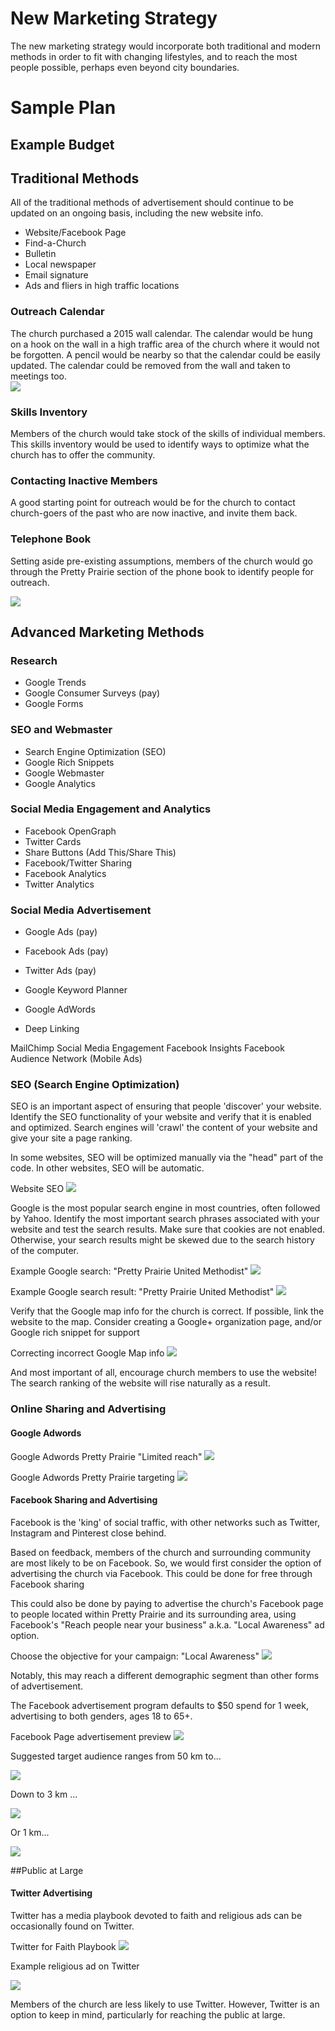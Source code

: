 # New Marketing Strategy

The new marketing strategy would incorporate both traditional and modern methods in order to fit with changing lifestyles, and to reach the most people possible, perhaps even beyond city boundaries. 

# Sample Plan

## Example Budget

## Traditional Methods

All of the traditional methods of advertisement should continue to be updated on an ongoing basis, including the new website info.

* Website/Facebook Page
* Find-a-Church
* Bulletin
* Local newspaper
* Email signature
* Ads and fliers in high traffic locations

### Outreach Calendar

The church purchased a 2015 wall calendar. The calendar would be hung on a hook on the wall in a high traffic area of the church where it would not be forgotten. A pencil would be nearby so that the calendar could be easily updated. The calendar could be removed from the wall and taken to meetings too.  
![](new-marketing-strategy/marketing-strategy-outreach-calendar.jpg)

### Skills Inventory

Members of the church would take stock of the skills of individual members. This skills inventory would be used to identify ways to optimize what the church has to offer the community. 

### Contacting Inactive Members

A good starting point for outreach would be for the church to contact church-goers of the past who are now inactive, and invite them back. 

### Telephone Book

Setting aside pre-existing assumptions, members of the church would go through the Pretty Prairie section of the phone book to identify people for outreach. 

![](new-marketing-strategy/marketing-strategy-telephone-book.jpg)

## Advanced Marketing Methods

### Research
* Google Trends
* Google Consumer Surveys (pay)
* Google Forms

### SEO and Webmaster
* Search Engine Optimization (SEO)
* Google Rich Snippets
* Google Webmaster
* Google Analytics

### Social Media Engagement and Analytics
* Facebook OpenGraph
* Twitter Cards
* Share Buttons (Add This/Share This)
* Facebook/Twitter Sharing
* Facebook Analytics
* Twitter Analytics

### Social Media Advertisement
* Google Ads (pay)
* Facebook Ads (pay)
* Twitter Ads (pay)
* Google Keyword Planner
* Google AdWords

* Deep Linking

MailChimp
Social Media Engagement
Facebook Insights
Facebook Audience Network (Mobile Ads)

### SEO (Search Engine Optimization)

SEO is an important aspect of ensuring that people 'discover' your website. Identify the SEO functionality of your website and verify that it is enabled and optimized. Search engines will 'crawl' the content of your website and give your site a page ranking. 

In some websites, SEO will be optimized manually via the "head" part of the code. In other websites, SEO will be automatic. 

Website SEO
![](new-marketing-strategy/website-seo.jpg)

Google is the most popular search engine in most countries, often followed by Yahoo. Identify the most important search phrases associated with your website and test the search results. Make sure that cookies are not enabled. Otherwise, your search results might be skewed due to the search history of the computer. 

Example Google search: "Pretty Prairie United Methodist"
![](new-marketing-strategy/google-search-pretty-prairie-united.jpg)

Example Google search result: "Pretty Prairie United Methodist"
![](new-marketing-strategy/google-search-pretty-prairie-united-methodist.jpg)

Verify that the Google map info for the church is correct. If possible, link the website to the map. Consider creating a Google+ organization page, and/or Google rich snippet for support

Correcting incorrect Google Map info
![](new-marketing-strategy/google-pretty-prairie-united-methodist-church-report-a-problem.png)

And most important of all, encourage church members to use the website! The search ranking of the website will rise naturally as a result.

### Online Sharing and Advertising

#### Google Adwords

Google Adwords Pretty Prairie "Limited reach"
![](new-marketing-strategy/google-adwords-pretty-prairie.png)

Google Adwords Pretty Prairie targeting
![](new-marketing-strategy/google-adwords-pretty-prairie-targeting.png)

#### Facebook Sharing and Advertising

Facebook is the 'king' of social traffic, with other networks such as Twitter, Instagram and Pinterest close behind. 

Based on feedback, members of the church and surrounding community are most likely to be on Facebook. So, we would first consider the option of advertising the church via Facebook. This could be done for free through Facebook sharing

This could also be done by paying to advertise the church's Facebook page to people located within Pretty Prairie and its surrounding area, using Facebook's "Reach people near your business" a.k.a. "Local Awareness" ad option.

Choose the objective for your campaign: "Local Awareness"
![](new-marketing-strategy/facebook-page-advertisement-choose-objective.png)

Notably, this may reach a different demographic segment than other forms of advertisement. 

The Facebook advertisement program defaults to $50 spend for 1 week, advertising to both genders, ages 18 to 65+.

Facebook Page advertisement preview
![](new-marketing-strategy/facebook-page-advertisement-preview.png)

Suggested target audience ranges from 50 km to... 

![](new-marketing-strategy/facebook-page-advertisement-reach-50km.png)

Down to 3 km ... 

![](new-marketing-strategy/facebook-page-advertisement-reach-3km.png)

Or 1 km...

![](new-marketing-strategy/facebook-page-advertisement-reach-1km.png)

##Public at Large

#### Twitter Advertising

Twitter has a media playbook devoted to faith and religious ads can be occasionally found on Twitter. 

Twitter for Faith Playbook
![](new-marketing-strategy/twitter-for-faith-playbook.png)

Example religious ad on Twitter

![](new-marketing-strategy/twitter-religious-advertisement.png)

Members of the church are less likely to use Twitter. However, Twitter is an option to keep in mind, particularly for reaching the public at large. 


